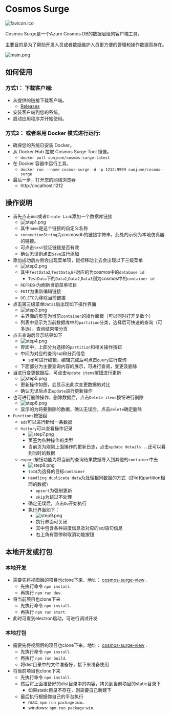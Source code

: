 # Cosmos Surge 

![favicon.ico](favicon.ico)

Cosmos Surge是一个Azure Cosmos DB的数据层级的客户端工具。

主要目的是为了帮助开发人员或者数据维护人员更方便的管理和操作数据而存在。

![main.png](readme%2Fimage%2Fmain.png)

## 如何使用

### 方式1： 下载客户端:

* 从提供的链接下载客户端。
    * [Releases](https://github.com/Sun-June/cosmos-surge/releases)
* 安装客户端到您的系统。
* 启动应用程序并开始使用。

### 方式2： 或者采用 Docker 模式进行运行:

* 确保您的系统已安装 Docker。
* 从 Docker Hub 拉取 Cosmos Surge Tool 镜像。
    * `docker pull sunjune/cosmos-surge:latest`
* 在 Docker 容器中运行工具。
    * `docker run --name cosmos-surge -d -p 1212:9999 sunjune/cosmos-surge`
* 最后一步，打开您的网络浏览器
    * http://localhost:1212

## 操作说明

* 首先点击`Add`或者`Create Link`添加一个数据库链接
  * ![step1.png](readme%2Fimage%2Fstep1.png)
  * 其中`name`是这个链接的自定义名称
  * `connectionString`为cosmosdb的链接字符串，此处的示例为本地仿真器的链接。
  * 可点击`test`验证链接是否有效
  * 确认无误则点击`Save`进行添加
* 添加成功后左侧会出现菜单项，鼠标移动上去会出现以下三级菜单
  * ![step2.png](readme%2Fimage%2Fstep2.png)
  * 其中`TestData2`,`TestData`,`BF`对应的为cosmos中的`database id`
    * `TestData`下的`Data1`,`Data2`,`Data3`则为cosmos中的`container id`
  * `REFRESH`为刷新当前菜单项目
  * `EDIT`为重新编辑链接
  * `DELETE`为移除当前链接
* 点击第三级菜单`Data1`后出现如下操作界面
  * ![step3.png](readme%2Fimage%2Fstep3.png)
  * 主界面的页签为当前`container`的操作面板（可以同时打开复数个）
  * 列表中显示为当前数据库中的`partition`分类，选择后可快速的查询（可多选），查询结果带分页
* 点击查询后显示结果如下
  * ![step4.png](readme%2Fimage%2Fstep4.png)
  * 界面中，上部分为选择的`partition`和相关操作按钮
  * 中间为对应的查询sql和分页信息
    * sql可进行编辑，编辑完成后可点击`query`进行查询
  * 下面部分为主要查询内容的展示，可进行查阅，变更及删除
* 当进行变更数据后，可点击`Update items`按钮进行更新
  * ![step5.png](readme%2Fimage%2Fstep5.png)
  * 更新操作如图，会显示出此次变更数据的对比
  * 确认无误后点击`update`进行更新操作
* 也可进行删除操作，删除数据后，点击`Delete items`按钮进行删除
  * ![step6.png](readme%2Fimage%2Fstep6.png)
  * 显示的为将要删除的数据，确认无误后，点击`delete`确定删除
* `Functions`按钮组
  * `add`可以进行新增一条数据
  * `history`可以查看操作记录
    * ![step7.png](readme%2Fimage%2Fstep7.png)
    * 页签为各种操作的类型
    * 当前页为刚刚上面操作的更新日志，点击`update details...`还可以看到当时的数据
  * `export`按钮功能为将当前的查询结果数据导入到其他的`container`中去
    * ![step8.png](readme%2Fimage%2Fstep8.png)
    * `toId`为选择的目标`container`
    * `Handling duplicate data`为处理相同数据的方式（即id和partition相同的数据）
      * `upsert`为强制更新
      * `skip`为跳过不处理
    * 确定无误后，点击`Do`开始执行
    * 执行界面如下：
      * ![step9.png](readme%2Fimage%2Fstep9.png)
      * 执行界面可关闭
      * 其中包含各种进度信息及对应的sql语句信息
      * 右上角有暂停和取消功能按钮

## 本地开发或打包

### 本地开发

* 需要先将视图层的项目也clone下来，地址： [cosmos-surge-view](https://github.com/Sun-June/cosmos-surge-view) .
  * 先执行命令 `npm install`.
  * 再执行 `npm run dev`.
* 将当前项目也clone下来
  * 先执行命令 `npm install`.
  * 再执行 `npm run start`.
* 此时可看到electron启动，可进行调试开发

### 本地打包

* 需要先将视图层的项目也clone下来，地址： [cosmos-surge-view](https://github.com/Sun-June/cosmos-surge-view) .
    * 先执行命令 `npm install`.
    * 再执行 `npm run build`.
    * 将dist目录中的文件准备好，接下来准备使用
* 将当前项目也clone下来
    * 先执行命令 `npm install`.
    * 然后将上面准备好的dist目录中的内容，拷贝到当前项目的static目录下
      * 如果static目录不存在，则需要自己新建下
    * 最后执行根据你自己的平台执行
      * mac: `npm run package:mac`.
      * windows: `npm run package:win`.

